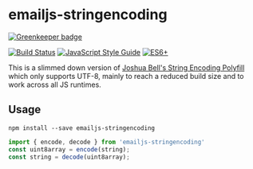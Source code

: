 # emailjs-stringencoding

[![Greenkeeper badge](https://badges.greenkeeper.io/emailjs/emailjs-stringencoding.svg)](https://greenkeeper.io/)

[![Build Status](https://travis-ci.org/emailjs/emailjs-stringencoding.png?branch=master)](https://travis-ci.org/emailjs/emailjs-addressparser) [![JavaScript Style Guide](https://img.shields.io/badge/code_style-standard-brightgreen.svg)](https://standardjs.com)  [![ES6+](https://camo.githubusercontent.com/567e52200713e0f0c05a5238d91e1d096292b338/68747470733a2f2f696d672e736869656c64732e696f2f62616467652f65732d362b2d627269676874677265656e2e737667)](https://kangax.github.io/compat-table/es6/)

This is a slimmed down version of [Joshua Bell's String Encoding Polyfill](https://github.com/inexorabletash/text-encoding) which only supports UTF-8, mainly to reach a reduced build size and to work across all JS runtimes.

## Usage

```
npm install --save emailjs-stringencoding
```

```js
import { encode, decode } from 'emailjs-stringencoding'
const uint8array = encode(string);
const string = decode(uint8array);
```
